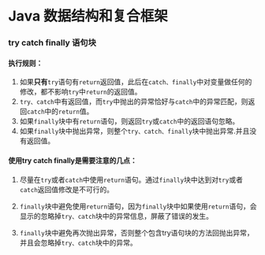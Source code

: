 # Java 数据结构和复合框架



### try catch finally 语句块

#### 执行规则：

1. 如果**只有**`try`语句有`return`返回值，此后在`catch、finally`中对变量做任何的修改，都不影响`try`中`return`的返回值。
2. `try、catch`中有返回值，而`try`中抛出的异常恰好与`catch`中的异常匹配，则返回`catch`中的`return`值。
3. 如果`finally`块中有`return`语句，则返回`try`或`catch`中的返回语句忽略。
4. 如果`finally`块中抛出异常，则整个`try、catch、finally`块中抛出异常.并且没有返回值。

#### 使用try catch finally是需要注意的几点：

1. 尽量在`try`或者`catch`中使用`return`语句。通过`finally`块中达到对`try`或者`catch`返回值修改是不可行的。

2. `finally`块中避免使用`return`语句，因为`finally`块中如果使用`return`语句，会显示的忽略掉`try、catch`块中的异常信息，屏蔽了错误的发生。

3. `finally`块中避免再次抛出异常，否则整个包含try语句块的方法回抛出异常，并且会忽略掉`try、catch`块中的异常。




















































